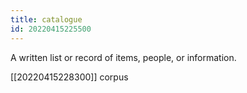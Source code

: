 ```yaml
---
title: catalogue
id: 20220415225500
---
```


A written list or record of items, people, or information. 

[[20220415228300]] corpus
